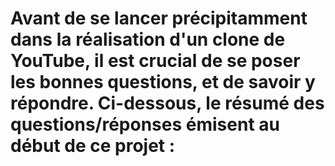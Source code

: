 # Avant de se lancer précipitamment dans la réalisation d'un clone de YouTube, il est crucial de se poser les bonnes questions, et de savoir y répondre. Ci-dessous, le résumé des questions/réponses émisent au début de ce projet : 


